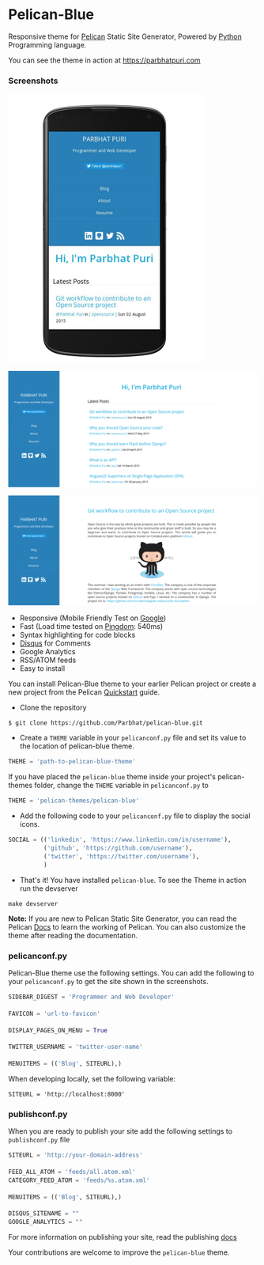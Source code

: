 # Pelican-Blue

Responsive theme for [Pelican](http://blog.getpelican.com/) Static Site Generator, Powered by [Python](https://www.python.org/) Programming language.

You can see the theme in action at https://parbhatpuri.com

### Screenshots

![homepage-mobile](screenshot-mobile.png)

![homepage-web](screenshot-web.png)

![article](screenshot-article.png)

* Responsive (Mobile Friendly Test on [Google](https://www.google.com/webmasters/tools/mobile-friendly/?url=https%3A%2F%2Fparbhatpuri.com%2F))
* Fast (Load time tested on [Pingdom](http://tools.pingdom.com/fpt/#!/bT0Pry/https://parbhatpuri.com/): 540ms)
* Syntax highlighting for code blocks
* [Disqus](https://disqus.com/) for Comments
* Google Analytics
* RSS/ATOM feeds
* Easy to install

You can install Pelican-Blue theme to your earlier Pelican project or create a new project from the Pelican [Quickstart](http://docs.getpelican.com/en/3.6.3/quickstart.html) guide.

* Clone the repository

```
$ git clone https://github.com/Parbhat/pelican-blue.git
```

* Create a `THEME` variable in your `pelicanconf.py` file and set its value to the location of pelican-blue theme.

```python
THEME = 'path-to-pelican-blue-theme'
```

If you have placed the `pelican-blue` theme inside your project's pelican-themes folder, change the `THEME` variable in `pelicanconf.py` to

```python
THEME = 'pelican-themes/pelican-blue'
```

* Add the following code to your `pelicanconf.py` file to display the social icons.

```python
SOCIAL = (('linkedin', 'https://www.linkedin.com/in/username'),
          ('github', 'https://github.com/username'),
          ('twitter', 'https://twitter.com/username'),
          )
```

* That's it! You have installed `pelican-blue`. To see the Theme in action run the devserver

```
make devserver
```

**Note:** If you are new to Pelican Static Site Generator, you can read the Pelican [Docs](http://docs.getpelican.com/en/3.6.3/) to learn the working of Pelican. You can also customize the theme after reading the documentation.

### pelicanconf.py

Pelican-Blue theme use the following settings. You can add the following to your `pelicanconf.py` to get the site shown in the screenshots.

```python
SIDEBAR_DIGEST = 'Programmer and Web Developer'

FAVICON = 'url-to-favicon'

DISPLAY_PAGES_ON_MENU = True

TWITTER_USERNAME = 'twitter-user-name'

MENUITEMS = (('Blog', SITEURL),)
```

When developing locally, set the following variable:
```
SITEURL = 'http://localhost:8000'
```

### publishconf.py

When you are ready to publish your site add the following settings to `publishconf.py` file

```python
SITEURL = 'http://your-domain-address'

FEED_ALL_ATOM = 'feeds/all.atom.xml'
CATEGORY_FEED_ATOM = 'feeds/%s.atom.xml'

MENUITEMS = (('Blog', SITEURL),)

DISQUS_SITENAME = ""
GOOGLE_ANALYTICS = ""
```

For more information on publishing your site, read the publishing [docs](http://docs.getpelican.com/en/3.6.3/publish.html)

Your contributions are welcome to improve the `pelican-blue` theme.
